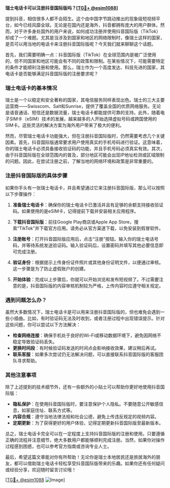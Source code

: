 **瑞士电话卡可以注册抖音国际版吗？[[TG💪+ @esim1088](https://t.me/s/esim1088)]**

提到抖音，相信很多人都不会陌生。这个由中国字节跳动推出的现象级短视频平台，如今已经风靡全球。无论是在国内还是海外，抖音都拥有庞大的用户群体。然而，对于许多身处国外的用户来说，如何成功注册并使用抖音国际版（TikTok）却成了一个难题。尤其是当涉及到国家和地区的网络限制时，像瑞士这样的国家，是否可以用当地的电话卡来注册抖音国际版呢？今天我们就来聊聊这个话题。

首先，我们需要明确一点：抖音国际版（TikTok）在全球范围内是被广泛使用的，但不同国家和地区可能会有不同的政策和限制。在某些情况下，可能需要特定的条件才能顺利注册和使用。那么，瑞士作为一个高度发达、科技先进的国家，其电话卡是否能够满足抖音国际版的注册要求呢？

### 瑞士电话卡的基本情况

瑞士是一个以稳定和安全著称的国家，其电信服务同样表现出色。瑞士的三大主要运营商——Swisscom、Salt和Sunrise，提供了覆盖全国的优质网络服务。无论是语音通话、短信还是数据流量，瑞士电话卡都能提供可靠的支持。此外，随着电子SIM卡（eSIM）技术的发展，越来越多的人开始选择虚拟号码或跨国使用的SIM卡。这些灵活的解决方案为海外用户带来了极大的便利。

然而，尽管瑞士电话卡功能强大，但在注册抖音国际版时，仍然需要考虑几个关键因素。首先，抖音国际版通常要求用户使用真实的手机号码进行验证。这意味着，你的瑞士电话卡必须具备接收验证码的功能，并且手机号码必须真实有效。其次，由于抖音国际版在全球范围内的普及，部分地区可能会出现IP地址检测或区域限制的问题。因此，在尝试注册之前，了解当地的网络环境和政策是非常重要的。

### 注册抖音国际版的具体步骤

如果你手头有一张瑞士电话卡，并且希望通过它来注册抖音国际版，那么可以按照以下步骤操作：

1. **准备瑞士电话卡**：确保你的瑞士电话卡已激活并且有足够的余额支持接收验证码。如果使用的是eSIM卡，记得提前下载并安装相关应用程序。

2. **下载抖音国际版**：前往Google Play商店或Apple App Store，搜索“TikTok”并下载官方应用。请务必从官方渠道下载，以免安装到假冒软件。

3. **注册账号**：打开抖音国际版应用后，点击“注册”按钮。输入你的瑞士电话号码，并等待系统发送验证码。输入验证码后，设置密码并填写其他必要信息即可完成注册。

4. **验证身份**：根据提示上传身份证件照片或其他身份证明文件，以便通过审核。这一步骤是为了防止虚假账户的创建。

5. **开始体验**：完成以上步骤后，你就可以开始浏览和发布短视频了。不过需要注意的是，抖音国际版的内容审核机制较为严格，上传内容时应遵守相关规定。

### 遇到问题怎么办？

虽然大多数情况下，瑞士电话卡是可以用来注册抖音国际版的，但也难免会遇到一些小插曲。比如，有时验证码无法及时收到，或者注册过程中出现错误提示。针对这些问题，你可以尝试以下方法解决：

- **检查网络连接**：确保手机处于良好的Wi-Fi或移动数据环境下，避免因网络不稳定导致验证码丢失。
- **更换时间段**：有时候验证码发送的时间点会影响接收效果，建议稍后再试。
- **联系客服**：如果多次尝试仍无法解决问题，可以直接联系抖音国际版的客服团队寻求帮助。

### 其他注意事项

除了上述提到的技术细节外，还有一些额外的小贴士可以帮助你更好地使用抖音国际版：

- **隐私保护**：在使用抖音国际版时，要注意保护个人隐私。不要随意公开敏感信息，如家庭住址、联系方式等。
- **内容合规**：遵守当地法律法规和社会公德，避免上传违反规定的视频内容。
- **定期更新**：为了获得更好的用户体验，记得定期更新抖音国际版至最新版本。

总之，瑞士电话卡完全可以在一定程度上支持抖音国际版的注册和使用。只要遵循正确的流程并注意细节，绝大多数用户都能够顺利完成注册。当然，如果你对操作过程感到困惑，也可以参考官方指南或咨询专业人士。

最后，希望这篇文章能对你有所帮助！无论你是瑞士本地居民还是旅居海外的朋友，都可以借助瑞士电话卡轻松享受抖音国际版带来的乐趣。如果你还有任何疑问或经验分享，欢迎随时留言讨论哦！

[[TG💪+ @esim1088](https://t.me/s/esim1088) ![Image](https://i.postimg.cc/4NQfJmqS/Snipaste-2025-05-13-00-14-12.png)]